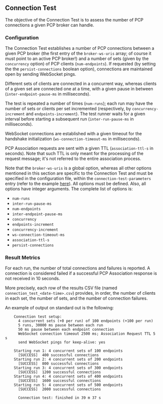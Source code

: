 ## Connection Test

The objective of the Connection Test is to assess the number of PCP connections
a given PCP broker can handle.

### Configuration

The Connection Test establishes a number of PCP connections between a given PCP
broker (the first entry of the `broker-ws-uris` array; of course it must point
to an active PCP broker!) and a number of sets (given by the `concurrency`
option) of PCP clients (`num-endpoints`). If requested (by setting the the
`persist-connections` boolean option), connections are maintained open by
sending WebSocket pings.

Different sets of clients are connected in a concurrent way, whereas clients of
a given set are connected one at a time, with a given pause in between
(`inter-endpoint-pause-ms` in milliseconds).

The test is repeated a number of times (`num-runs`); each run may have the
number of sets or clients per set incremented (respectively, by
`concurrency-increment` and `endpoints-increment`). The test runner waits for a
given interval before starting a subsequent run (`inter-run-pause-ms` in
milliseconds).

WebSocket connections are established with a given timeout for the handshake
initialization (`ws-connection-timeout-ms` in milliseconds).

PCP Association requests are sent with a given TTL (`association-ttl-s` in
seconds). Note that such TTL is only meant for the processing of the request
message; it's not referred to the entire association process.

Note that the `broker-ws-uris` is a global option, whereas all other options
mentioned in this section are specific to the Connection Test and must be
specified in the configuration file, within the `connection-test-parameters`
entry (refer to the example [here](../README.md)). All options must be defined.
Also, all options have integer arguments. The complete list of options is:
 - `num-runs`
 - `inter-run-pause-ms`
 - `num-endpoints`
 - `inter-endpoint-pause-ms`
 - `concurrency`
 - `endpoints-increment`
 - `concurrency-increment`
 - `ws-connection-timeout-ms`
 - `association-ttl-s`
 - `persist-connections`

### Result Metrics

For each run, the number of total connections and failures is reported.
A connection is considered failed if a successful PCP Association response is
not received in 10 seconds.

More precisely, each row of the results CSV file (named
`connection_test_<date-time>.csv`) provides, in order, the number of clients
in each set, the number of sets, and the number of connection failures.

An example of output on standard out is the following:
```
    Connection test setup:
      4 concurrent sets (+0 per run) of 100 endpoints (+100 per run)
      5 runs, 30000 ms pause between each run
      50 ms pause between each endpoint connection
      WebSocket connection timeout 2500 ms; Association Request TTL 5 s
      send WebSocket pings for keep-alive: yes

    Starting run 1: 4 concurrent sets of 100 endpoints
      [SUCCESS]  400 successful connections
    Starting run 2: 4 concurrent sets of 200 endpoints
      [SUCCESS]  800 successful connections
    Starting run 3: 4 concurrent sets of 300 endpoints
      [SUCCESS]  1200 successful connections
    Starting run 4: 4 concurrent sets of 400 endpoints
      [SUCCESS]  1600 successful connections
    Starting run 5: 4 concurrent sets of 500 endpoints
      [SUCCESS]  2000 successful connections

      Connection test: finished in 39 m 37 s
```
